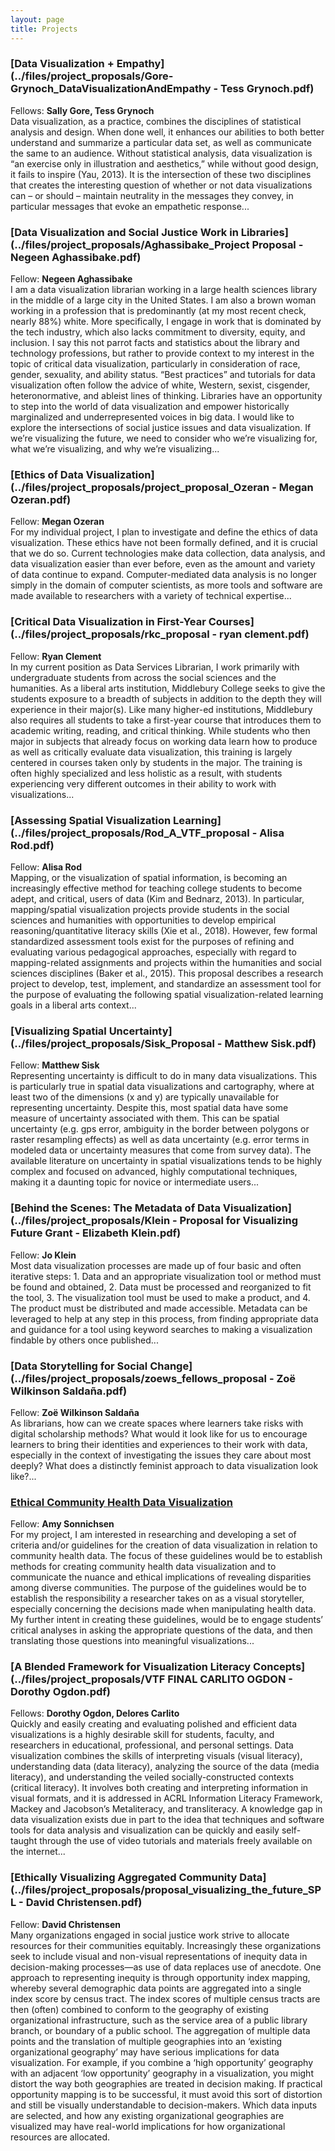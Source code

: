 ```yaml
---
layout: page
title: Projects
---
```


### [Data Visualization + Empathy](../files/project_proposals/Gore-Grynoch_DataVisualizationAndEmpathy - Tess Grynoch.pdf)
Fellows: **Sally Gore, Tess Grynoch**    
Data visualization, as a practice, combines the disciplines of statistical analysis and design. When done well, it enhances our abilities to both better understand and summarize a particular data set, as well as communicate the same to an audience. Without statistical analysis, data visualization is “an exercise only in illustration and aesthetics,” while without good design, it fails to inspire (Yau, 2013). It is the intersection of these two disciplines that creates the interesting question of whether or not data visualizations can – or should – maintain neutrality in the messages they convey, in particular messages that evoke an empathetic response...

### [Data Visualization and Social Justice Work in Libraries](../files/project_proposals/Aghassibake_Project Proposal - Negeen Aghassibake.pdf)
Fellow: **Negeen Aghassibake**    
I am a data visualization librarian working in a large health sciences library in the middle of a large city in the United States. I am also a brown woman working in a profession that is predominantly (at my most recent check, nearly 88%) white. More specifically, I engage in work that is dominated by the tech industry, which also lacks commitment to diversity, equity, and inclusion. I say this not parrot facts and statistics about the library and technology professions, but rather to provide context to my interest in the topic of critical data visualization, particularly in consideration of race, gender, sexuality, and ability status. “Best practices” and tutorials for data visualization often follow the advice of white, Western, sexist, cisgender, heteronormative, and ableist lines of thinking. Libraries have an opportunity to step into the world of data visualization and empower historically marginalized and underrepresented voices in big data. I would like to explore the intersections of social justice issues and data visualization. If we’re visualizing the future, we need to consider who we’re visualizing for, what we’re visualizing, and why we’re visualizing...

### [Ethics of Data Visualization](../files/project_proposals/project_proposal_Ozeran - Megan Ozeran.pdf)
Fellow: **Megan Ozeran**    
For my individual project, I plan to investigate and define the ethics of data visualization. These ethics have not been formally defined, and it is crucial that we do so. Current technologies make data collection, data analysis, and data visualization easier than ever before, even as the amount and variety of data continue to expand. Computer-mediated data analysis is no longer simply in the domain of computer scientists, as more tools and software are made available to researchers with a variety of technical expertise...

### [Critical Data Visualization in First-Year Courses](../files/project_proposals/rkc_proposal - ryan clement.pdf)
Fellow: **Ryan Clement**    
In my current position as Data Services Librarian, I work primarily with undergraduate students from across the social sciences and the humanities. As a liberal arts institution, Middlebury College seeks to give the students exposure to a breadth of subjects in addition to the depth they will experience in their major(s). Like many higher-ed institutions, Middlebury also requires all students to take a first-year course that introduces them to academic writing, reading, and critical thinking. While students who then major in subjects that already focus on working data learn how to produce as well as critically evaluate data visualization, this training is largely centered in courses taken only by students in the major. The training is often highly specialized and less holistic as a result, with students experiencing very different outcomes in their ability to work with visualizations...

### [Assessing Spatial Visualization Learning](../files/project_proposals/Rod_A_VTF_proposal - Alisa Rod.pdf)
Fellow: **Alisa Rod**    
Mapping, or the visualization of spatial information, is becoming an increasingly effective method for teaching college students to become adept, and critical, users of data (Kim and Bednarz, 2013). In particular, mapping/spatial visualization projects provide students in the social sciences and humanities with opportunities to develop empirical reasoning/quantitative literacy skills (Xie et al., 2018). However, few formal standardized assessment tools exist for the purposes of refining and evaluating various pedagogical approaches, especially with regard to mapping-related assignments and projects within the humanities and social sciences disciplines (Baker et al., 2015). This proposal describes a research project to develop, test, implement, and standardize an assessment tool for the purpose of evaluating the following spatial visualization-related learning goals in a liberal arts context...

### [Visualizing Spatial Uncertainty](../files/project_proposals/Sisk_Proposal - Matthew Sisk.pdf)
Fellow: **Matthew Sisk**    
Representing uncertainty is difficult to do in many data visualizations. This is particularly true in spatial data visualizations and cartography, where at least two of the dimensions (x and y) are typically unavailable for representing uncertainty. Despite this, most spatial data have some measure of uncertainty associated with them. This can be spatial uncertainty (e.g. gps error, ambiguity in the border between polygons or raster resampling effects) as well as data uncertainty (e.g. error terms in modeled data or uncertainty measures that come from survey data). The available literature on uncertainty in spatial visualizations tends to be highly complex and focused on advanced, highly computational techniques, making it a daunting topic for novice or intermediate users...

### [Behind the Scenes: The Metadata of Data Visualization](../files/project_proposals/Klein - Proposal for Visualizing Future Grant - Elizabeth Klein.pdf)
Fellow: **Jo Klein**    
Most data visualization processes are made up of four basic and often iterative steps: 1. Data and an appropriate visualization tool or method must be found and obtained, 2. Data must be processed and reorganized to fit the tool, 3. The visualization tool must be used to make a product, and 4. The product must be distributed and made accessible. Metadata can be leveraged to help at any step in this process, from finding appropriate data and guidance for a tool using keyword searches to making a visualization findable by others once published...

### [Data Storytelling for Social Change](../files/project_proposals/zoews_fellows_proposal - Zoë Wilkinson Saldaña.pdf)
Fellow: **Zoë Wilkinson Saldaña**    
As librarians, how can we create spaces where learners take risks with digital scholarship methods? What would it look like for us to encourage learners to bring their identities and experiences to their work with data, especially in the context of investigating the issues they care about most deeply? What does a distinctly feminist approach to data visualization look like?...

### [Ethical Community Health Data Visualization](../files/project_proposals/20190131_ProjectProposal_AmySonnichsen-Rev1.pdf)
Fellow: **Amy Sonnichsen**    
For my project, I am interested in researching and developing a set of criteria and/or guidelines for the creation of data visualization in relation to community health data. The focus of these guidelines would be to establish methods for creating community health data visualization and to communicate the nuance and ethical implications of revealing disparities among diverse communities. The purpose of the guidelines would be to establish the responsibility a researcher takes on as a visual storyteller, especially concerning the decisions made when manipulating health data. My further intent in creating these guidelines, would be to engage students’ critical analyses in asking the appropriate questions of the data, and then translating those questions into meaningful visualizations...

### [A Blended Framework for Visualization Literacy Concepts](../files/project_proposals/VTF FINAL CARLITO OGDON - Dorothy Ogdon.pdf)
Fellows: **Dorothy Ogdon, Delores Carlito**    
Quickly and easily creating and evaluating polished and efficient data visualizations is a highly desirable skill for students, faculty, and researchers in educational, professional, and personal settings. Data visualization combines the skills of interpreting visuals (visual literacy), understanding data (data literacy), analyzing the source of the data (media literacy), and understanding the veiled socially-constructed contexts (critical literacy). It involves both creating and interpreting information in visual formats, and it is addressed in ACRL Information Literacy Framework, Mackey and Jacobson’s Metaliteracy, and transliteracy. A knowledge gap in data visualization exists due in part to the idea that techniques and software tools for data analysis and visualization can be quickly and easily self-taught through the use of video tutorials and materials freely available on the internet...

### [Ethically Visualizing Aggregated Community Data](../files/project_proposals/proposal_visualizing_the_future_SPL - David Christensen.pdf)
Fellow: **David Christensen**    
Many organizations engaged in social justice work strive to allocate resources for their communities equitably. Increasingly these organizations seek to include visual and non-visual representations of inequity data in decision-making processes—as use of data replaces use of anecdote. One approach to representing inequity is through opportunity index mapping, whereby several demographic data points are aggregated into a single index score by census tract. The index scores of multiple census tracts are then (often) combined to conform to the geography of existing organizational infrastructure, such as the service area of a public library branch, or boundary of a public school. The aggregation of multiple data points and the translation of multiple geographies into an ‘existing organizational geography’ may have serious implications for data visualization. For example, if you combine a ‘high opportunity’ geography with an adjacent ‘low opportunity’ geography in a visualization, you might distort the way both geographies are treated in decision making. If practical opportunity mapping is to be successful, it must avoid this sort of distortion and still be visually understandable to decision-makers. Which data inputs are selected, and how any existing organizational geographies are visualized may have real-world implications for how organizational resources are allocated.
